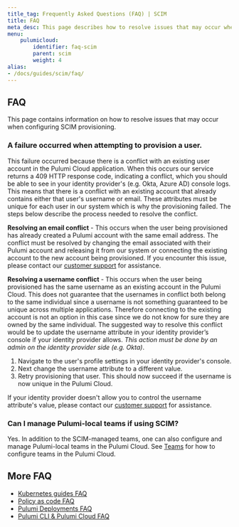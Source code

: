 ```yaml
---
title_tag: Frequently Asked Questions (FAQ) | SCIM
title: FAQ
meta_desc: This page describes how to resolve issues that may occur when configuring SCIM provisioning
menu:
    pulumicloud:
        identifier: faq-scim
        parent: scim
        weight: 4
alias:
- /docs/guides/scim/faq/
---
```


## FAQ

This page contains information on how to resolve issues that may occur when configuring SCIM provisioning.

### A failure occurred when attempting to provision a user.

This failure occurred because there is a conflict with an existing user account in the Pulumi Cloud application. When this occurs our service returns a 409 HTTP response code, indicating a conflict, which you should be able to see in your identity provider's (e.g. Okta, Azure AD) console logs. This means that there is a conflict with an existing account that already contains either that user's username or email. These attributes must be unique for each user in our system which is why the provisioning failed. The steps below describe the process needed to resolve the conflict.

**Resolving an email conflict** - This occurs when the user being provisioned has already created a Pulumi account with the same email address. The conflict must be resolved by changing the email associated with their Pulumi account and releasing it from our system or connecting the existing account to the new account being provisioned. If you encounter this issue, please contact our [customer support](https://support.pulumi.com/) for assistance.

**Resolving a username conflict** - This occurs when the user being provisioned has the same username as an existing account in the Pulumi Cloud. This does not guarantee that the usernames in conflict both belong to the same individual since a username is not something guaranteed to be unique across multiple applications. Therefore connecting to the existing account is not an option in this case since we do not know for sure they are owned by the same individual. The suggested way to resolve this conflict would be to update the username attribute in your identity provider’s console if your identity provider allows. _This action must be done by an admin on the identity provider side (e.g. Okta)_.

1. Navigate to the user's profile settings in your identity provider's console.
2. Next change the username attribute to a different value.
3. Retry provisioning that user. This should now succeed if the username is now unique in the Pulumi Cloud.

If your identity provider doesn't allow you to control the username attribute's value, please contact our [customer support](https://support.pulumi.com/) for assistance.

### Can I manage Pulumi-local teams if using SCIM?

Yes. In addition to the SCIM-managed teams, one can also configure and manage Pulumi-local teams in the Pulumi Cloud. See [Teams](/docs/pulumi-cloud/access-management/teams/) for how to configure teams in the Pulumi Cloud.

## More FAQ

* [Kubernetes guides FAQ](/docs/clouds/kubernetes/kubernetes-crosswalk/faq/)
* [Policy as code FAQ](/docs/using-pulumi/crossguard/faq/)
* [Pulumi Deployments FAQ](/docs/pulumi-cloud/deployments/faq/)
* [Pulumi CLI & Pulumi Cloud FAQ](/docs/support/faq/)
